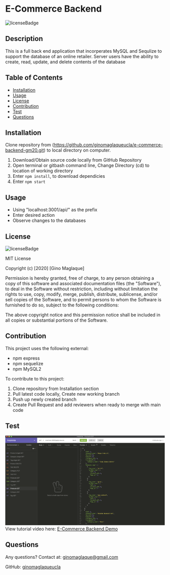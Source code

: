 # E-Commerce Backend
![licenseBadge](https://img.shields.io/badge/License-MIT-blue)

## Description
This is a full back end application that incorperates MySQL and Sequlize to support the database of an online retailer. Server users have the ability to create, read, update, and delete contents of the database

## Table of Contents
* [Installation](#installation)
* [Usage](#usage)
* [License](#license)
* [Contribution](#contribution)
* [Test](#test)
* [Questions](#questions)

## Installation
Clone repository from (https://github.com/ginomaglaqueucla/e-commerce-backend-gm20.git) to local directory on computer.
1. Download/Obtain source code locally from GitHub Repository
2. Open terminal or gitbash command line, Change Directory (cd) to location of working directory
3. Enter `npm install`, to download dependicies
4. Enter `npm start`

## Usage
- Using "localhost:3001/api/" as the prefix
- Enter desired action
- Observe changes to the databases

## License
![licenseBadge](https://img.shields.io/badge/License-MIT-blue)

MIT License

Copyright (c) [2020] [Gino Maglaque]

Permission is hereby granted, free of charge, to any person obtaining a copy of this software and associated documentation files (the "Software"), to deal in the Software without restriction, including without limitation the rights to use, copy, modify, merge, publish, distribute, sublicense, and/or sell copies of the Software, and to permit persons to whom the Software is furnished to do so, subject to the following conditions:

The above copyright notice and this permission notice shall be included in all copies or substantial portions of the Software.

## Contribution
This project uses the following external: 
- npm express
- npm sequelize
- npm MySQL2

To contribute to this project:
1. Clone repository from Installation section
2. Pull latest code locally, Create new working branch
3. Push up newly created branch
4. Create Pull Request and add reviewers when ready to merge with main code

## Test
![Main](./main.png)
View tutorial video here: [E-Commerce Backend Demo](https://drive.google.com/file/d/1WOmgdyvNxCuzoy4KmDaXu1sObjAdXKJ-/view)

## Questions
Any questions? Contact at: ginomaglaque@gmail.com

GitHub: [ginomaglaqueucla](https://github.com/ginomaglaqueucla)